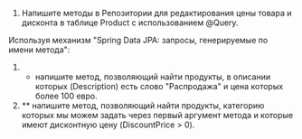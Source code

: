 1. Напишите методы в Репозитории для редактирования цены товара и дисконта
   в таблице Product c использованием @Query.

Используя механизм "Spring Data JPA: запросы, генерируемые по имени метода":
1) * напишите метод, позволяющий найти продукты, в описании которых (Description)
     есть слово "Распродажа" и цена которых более 100 евро.
2) ** напишите метод, позволяющий найти продукты, категорию которых мы можем задать через
   первый аргумент метода и которые имеют дисконтную цену (DiscountPrice > 0).